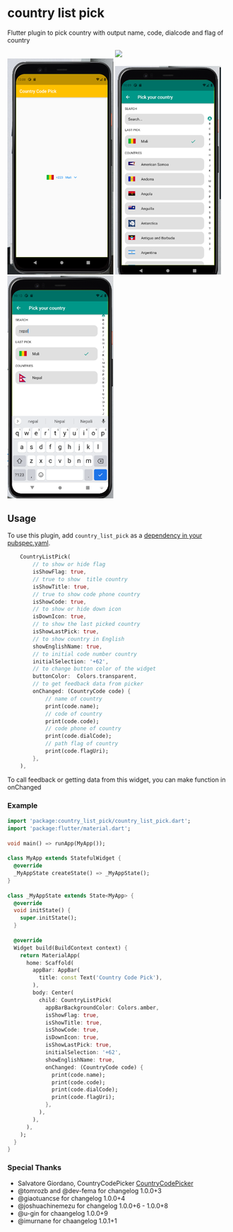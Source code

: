 # country list pick

Flutter plugin to pick country with output name, code, dialcode and flag of country

<div style="text-align:center">
<img src="https://raw.githubusercontent.com/hifiaz/country-list-pick/master/screenshot/screenrecord.gif" width="240"/>
</div>
<img src="https://raw.githubusercontent.com/hifiaz/country-list-pick/master/screenshot/flutter_01.png" width="240"/>
<img src="https://raw.githubusercontent.com/hifiaz/country-list-pick/master/screenshot/flutter_02.png" width="240"/>
<img src="https://raw.githubusercontent.com/hifiaz/country-list-pick/master/screenshot/flutter_03.png" width="240"/>

## Usage

To use this plugin, add `country_list_pick` as a [dependency in your pubspec.yaml](https://flutter.io/platform-plugins/).

```dart
    CountryListPick(
        // to show or hide flag
        isShowFlag: true,
        // true to show  title country
        isShowTitle: true,
        // true to show code phone country
        isShowCode: true,
        // to show or hide down icon
        isDownIcon: true,
        // to show the last picked country
        isShowLastPick: true,
        // to show country in English
        showEnglishName: true,
        // to initial code number country
        initialSelection: '+62',
        // to change button color of the widget
        buttonColor:  Colors.transparent,
        // to get feedback data from picker
        onChanged: (CountryCode code) {
            // name of country
            print(code.name);
            // code of country
            print(code.code);
            // code phone of country
            print(code.dialCode);
            // path flag of country
            print(code.flagUri);
        },
    ),
```

To call feedback or getting data from this widget, you can make function in onChanged

### Example

```dart
import 'package:country_list_pick/country_list_pick.dart';
import 'package:flutter/material.dart';

void main() => runApp(MyApp());

class MyApp extends StatefulWidget {
  @override
  _MyAppState createState() => _MyAppState();
}

class _MyAppState extends State<MyApp> {
  @override
  void initState() {
    super.initState();
  }

  @override
  Widget build(BuildContext context) {
    return MaterialApp(
      home: Scaffold(
        appBar: AppBar(
          title: const Text('Country Code Pick'),
        ),
        body: Center(
          child: CountryListPick(
            appBarBackgroundColor: Colors.amber,
            isShowFlag: true,
            isShowTitle: true,
            isShowCode: true,
            isDownIcon: true,
            isShowLastPick: true,
            initialSelection: '+62',
            showEnglishName: true,
            onChanged: (CountryCode code) {
              print(code.name);
              print(code.code);
              print(code.dialCode);
              print(code.flagUri);
            },
          ),
        ),
      ),
    );
  }
}
```

### Special Thanks

- Salvatore Giordano, CountryCodePicker [CountryCodePicker](https://github.com/imtoori/CountryCodePicker)
- @tomrozb and @dev-fema for changelog 1.0.0+3
- @giaotuancse for changelog 1.0.0+4
- @joshuachinemezu for changelog 1.0.0+6 - 1.0.0+8
- @u-gin for chaangelog 1.0.0+9
- @imurnane for chaangelog 1.0.1+1